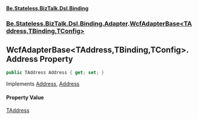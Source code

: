 #### [Be.Stateless.BizTalk.Dsl.Binding](README.md 'README')
### [Be.Stateless.BizTalk.Dsl.Binding.Adapter](Be.Stateless.BizTalk.Dsl.Binding.Adapter.md 'Be.Stateless.BizTalk.Dsl.Binding.Adapter').[WcfAdapterBase&lt;TAddress,TBinding,TConfig&gt;](WcfAdapterBase_TAddress,TBinding,TConfig_.md 'Be.Stateless.BizTalk.Dsl.Binding.Adapter.WcfAdapterBase<TAddress,TBinding,TConfig>')

## WcfAdapterBase<TAddress,TBinding,TConfig>.Address Property

```csharp
public TAddress Address { get; set; }
```

Implements [Address](IAdapterConfigAddress_TAddress_.Address.md 'Be.Stateless.BizTalk.Dsl.Binding.Adapter.IAdapterConfigAddress<TAddress>.Address'), [Address](IAdapter.Address.md 'Be.Stateless.BizTalk.Dsl.Binding.Adapter.IAdapter.Address')

#### Property Value
[TAddress](WcfAdapterBase_TAddress,TBinding,TConfig_.md#Be.Stateless.BizTalk.Dsl.Binding.Adapter.WcfAdapterBase_TAddress,TBinding,TConfig_.TAddress 'Be.Stateless.BizTalk.Dsl.Binding.Adapter.WcfAdapterBase<TAddress,TBinding,TConfig>.TAddress')